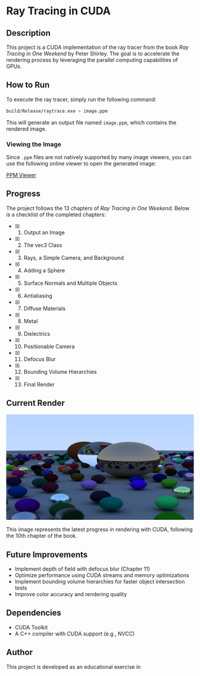 # Ray Tracing in CUDA

## Description

This project is a CUDA implementation of the ray tracer from the book *Ray Tracing in One Weekend* by Peter Shirley. The goal is to accelerate the rendering process by leveraging the parallel computing capabilities of GPUs.

## How to Run

To execute the ray tracer, simply run the following command:

```sh
build/Release/raytrace.exe > image.ppm
```

This will generate an output file named `image.ppm`, which contains the rendered image.

### Viewing the Image

Since `.ppm` files are not natively supported by many image viewers, you can use the following online viewer to open the generated image:

[PPM Viewer](https://www.cs.rhodes.edu/welshc/COMP141_F16/ppmReader.html)

## Progress

The project follows the 13 chapters of *Ray Tracing in One Weekend*. Below is a checklist of the completed chapters:

- [x] 1. Output an Image
- [x] 2. The vec3 Class
- [x] 3. Rays, a Simple Camera, and Background
- [x] 4. Adding a Sphere
- [x] 5. Surface Normals and Multiple Objects
- [x] 6. Antialiasing
- [x] 7. Diffuse Materials
- [x] 8. Metal
- [x] 9. Dielectrics
- [x] 10. Positionable Camera
- [x] 11. Defocus Blur
- [x] 12. Bounding Volume Hierarchies
- [x] 13. Final Render

## Current Render

![Current Render](image.png)

This image represents the latest progress in rendering with CUDA, following the 10th chapter of the book.

## Future Improvements

- Implement depth of field with defocus blur (Chapter 11)
- Optimize performance using CUDA streams and memory optimizations
- Implement bounding volume hierarchies for faster object intersection tests
- Improve color accuracy and rendering quality

## Dependencies

- CUDA Toolkit
- A C++ compiler with CUDA support (e.g., NVCC)

## Author

This project is developed as an educational exercise in
